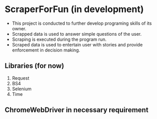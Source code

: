 # ScraperForFun (in development)
* This project is conducted to further develop programing skills of its owner. 
* Scrapped data is used to answer simple questions of the user. 
* Scraping is executed during the program run.
* Scraped data is used to entertain user with stories and provide enforcement in decision making.

## Libraries (for now)
1. Request
2. BS4
3. Selenium
4. Time

## ChromeWebDriver in necessary requirement
